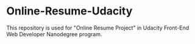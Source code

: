 # Online-Resume-Udacity
This repository is used for "Online Resume Project" in Udacity Front-End Web Developer Nanodegree program.
